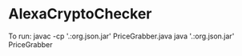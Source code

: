 # AlexaCryptoChecker
To run:
javac -cp '.:org.json.jar' PriceGrabber.java
java '.:org.json.jar' PriceGrabber
